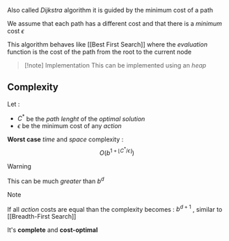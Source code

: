 Also called *Dijkstra* algorithm it is guided by the minimum cost of a path 

We assume that each path has a different cost and that there is a *minimum* cost $\epsilon$ 

This algorithm behaves like [[Best First Search]] where the *evaluation* function is the cost of the path from the root to the current node 

>[!note] Implementation
>This can be implemented using an *heap*

## Complexity

Let : 
+ $C^*$ be the *path lenght* of the *optimal solution*
+ $\epsilon$ be the minimum cost of any *action* 

**Worst case** *time* and *space* complexity :
$$O(b^{1+\lfloor C^* / \epsilon \rfloor})$$
>[!warning] 
>This can be much *greater* than $b^d$ 

>[!note] 
>If all *action* costs are equal than the complexity becomes : $b^{d+1}$ , similar to [[Breadth-First Search]]

It's **complete** and **cost-optimal**
